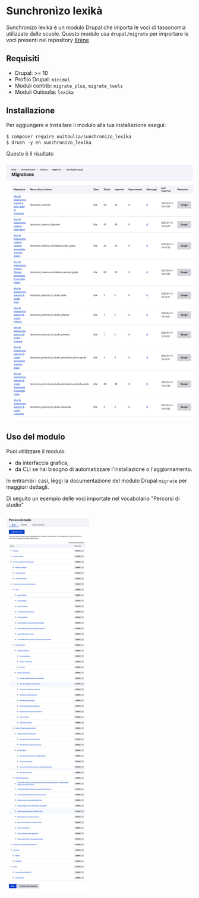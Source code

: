 # Sunchronìzo lexikà
Sunchronìzo lexikà è un modulo Drupal che importa le voci di tassonomia utilizzate dalle scuole.
Questo modulo usa `drupal/migrate` per importare le voci presenti nel repository [Krène](https://github.com/ouitoulia/krene) 

## Requisiti
- Drupal: >= 10
- Profilo Drupal: `minimal`
- Moduli contrib: `migrate_plus`, `migrate_tools`
- Moduli Ouitoulìa: `lexika`

## Installazione
Per aggiungere e installare il modulo alla tua installazione esegui:
```
$ composer require ouitoulia/sunchronizo_lexika
$ drush -y en sunchronizo_lexika
```
Questo è il risultato

![Screenshot della lista delle migrazioni](docs/migrations.png "Screenshot della lista delle migrazioni")

## Uso del modulo
Puoi utilizzare il modulo:
- da interfaccia grafica;
- da CLI se hai bisogno di automatizzare l'installazione o l'aggiornamento.

In entrambi i casi, leggi la documentazione del modulo 
Drupal `migrate` per maggiori dettagli.

Di seguito un esempio delle voci importate nel vocabolario "Percorsi di studio"

![Screenshot della lista delle voci importate](docs/percorsi_di_studio.png "Screenshot della lista delle voci importate")
